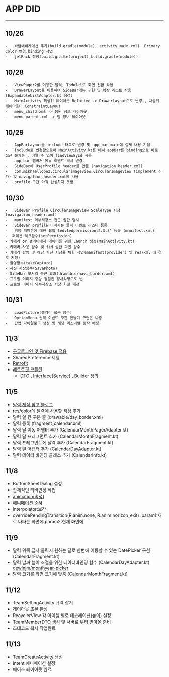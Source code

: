 #   APP DID
---
## 10/26
    -   바텀네비게이션 추가(build.gradle(module), activity_main.xml) ,Primary Color 변경,binding 작업
    -   jetPack 설정(build.gradle(project),build.gradle(module)) 

## 10/28
    -   ViewPager2를 이용한 달력, Todo리스트 화면 전환 작업
    -   DrawerLayout을 이용하여 SideBar메뉴 구현 및 확장 리스트 사용(ExpandableListAdapter.kt 생성)
    -   MainActivity 최상위 레이아웃 Relative -> DrawerLayout으로 변경 , 차상위 레이아웃이 ConstraintLayout
    -   menu_child.xml -> 팀원 정보 레이아웃
    -   menu_parent.xml -> 팀 정보 레이아웃

## 10/29
    -   AppBarLayout을 include 태그로 변경 및 app_bar_main에 실제 내용 기입
    -   include로 변경함으로써 MainActivity.kt를 에서 appBar를 binding으로 바로 접근 불가능 , 어쩔 수 없이 findViewById 사용
    -   app_bar 햄버거 메뉴 이벤트 역시 변경
    -   SideBar에 UserProfile header를 만듬 (navigation_header.xml)
    -   com.mikhaellopez.circularimageview.CircularImageView (implement 추가) 및 navigation_header.xml에 사용
    -   profile 구간 아직 완성하지 못함

## 10/30
    -   SideBar Profile CircularImageView ScaleType 지정 (navigation_header.xml)
    -   manifest 외부저장소 접근 권한 명시
    -   SideBar profile 이미지뷰 클릭 이벤트 리스너 등록
    -   위험 퍼미션에 대한 팝업 ted:tedpermission:2.3.3' 등록 (manifest.xml)
    -  퍼미션 체크함수(setPermission)
    - 카메라 or 갤러이에서 데이터를 위한 Launch 생성(MainActivity.kt)
    - 카메라 사용 함수 및 ted 권한 확인 함수
    - 카메라 촬영 및 해당 사진 저장을 위한 작업(manifest(provider) 및 res/xml 에 경로 지정)
    - 촬영함수(takeCapture)
    - 사진 저장함수(SavePhoto)
    - SideBar 모서리 둥근 효과(drawable/navi_border.xml)
    - 프로필 이미지 중앙 정렬된 정사각형으로 변
    - 프로필 이미지 외부저장소 저장 화질 개선

## 10/31
    -   LoadPicture(갤러리 접근 함수)
    -   OptionMenu 선택 이벤트 구간 만들기 구현은 나중
    -   팝업 다이얼로그 생성 및 해당 리스너별 동작 배정

## 11/3
-   [구글로그인 및 Firebase 적용](https://ghs-dev.tistory.com/14)
- SharedPreference 세팅
-   [Retrofit](https://jaejong.tistory.com/33)
-   [레트로핏 코틀린](https://kumgo1d.tistory.com/57)
    -  DTO , Interface(Service) , Builder 정의 
    
## 11/5
-   [달력 제작 참고 블로그](https://shwoghk14.blogspot.com/2020/10/android-custom-calendar-with.html)
-   res/color에 달력에 사용할 색상 추가
-   달력 일 칸 구분 줄 (drawable/day_border.xml)
-   달력 등록 (fragment_calendar.xml)
-   달력 달 이동 어뎁터 추가 (CalendarMonthPagerAdapter.kt)
-   달력 달 프레그먼트 추가 (CalendarMonthFragment.kt)
-   달력 프레그먼트에 달력 추가 (CalendarFragment.kt)
-   달력 일 어뎁터 추가 (CalendarDayAdapter.kt)
-   달력 데이터 바인딩 클래스 추가 (CalendarInfo.kt)

## 11/8
-   BottomSheetDialog  설정
-   잔체적인 리바인딩 작업
-   [animation(속성)](https://seosh817.tistory.com/18)
-   [애니메이션 순서](https://greedy0110.tistory.com/52)
-   interpolator:보간
-   overridePendingTransition(R.anim.none, R.anim.horizon_exit) :param1:새로 나타는 화면에,param2:현재 화면에

## 11/9
-   달력 위쪽 글자 클릭시 원하는 달로 한번에 이동할 수 있는 DatePicker 구현 (CalendarFragment.kt)
-   달력 날짜 높이 조절을 위한 데이터바인딩 함수 (CalendarDayAdapter.kt) [dewinjm/monthyear-picker](https://github.com/dewinjm/monthyear-picker)
-   달력 크기를 화면 크기에 맞춤 (CalendarMonthFragment.kt)


## 11/12
-   TeamSettingActivity 규격 잡기
-   레이아웃 초본 완성
-   RecyclerView 각 아이템 별로 데코레이션(높이) 설정
-   TeamMemberDTO 생성 및 서버로 부터 받아올 준비
-   초대코드 복사 작업완료


## 11/13
-   TeamCreateActivity 생성
-   intent 에니메이션 설정
-   베이스 레이아웃 완료



